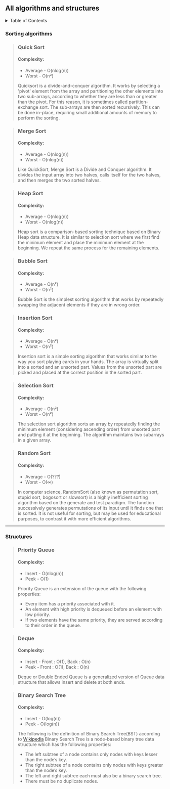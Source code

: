 ## All algorithms and structures

<details>
  <summary>Table of Contents</summary>
  <ol>
    <li>
      <a href="#sorting-algorithms">Sorting algorithms</a>
      <ul>
        <li><a href="#quick-sort">Quick Sort</a></li>
        <li><a href="#merge-sort">Merge Sort</a></li>
        <li><a href="#heap-sort">Heap Sort</a></li>
        <li><a href="#bubble-sort">Bubble Sort</a></li>
        <li><a href="#insertion-sort">Insertion Sort</a></li>
        <li><a href="#selection-sort">Selection Sort</a></li>
        <li><a href="#random-sort">Random Sort</a></li>
      </ul>
    </li>
    <li>
      <a href="#structures">Structures</a>
      <ul>
        <li><a href="#priority-queue">Priority Queue</a></li>
        <li><a href="#deque">Deque</a></li>
        <li><a href="#binary-search-tree">Binary Search Tree</a></li>
      </ul>
    </li>
  </ol>
</details>

### Sorting algorithms
>  ### Quick Sort 
> #### Complexity:
>  - Average - O(nlog(n))
>  - Worst - O(n²)
> 
> Quicksort is a divide-and-conquer algorithm. It works by selecting a 'pivot' element from the array and partitioning the other elements into two sub-arrays, according to whether they are less than or greater than the pivot. For this reason, it is sometimes called partition-exchange sort. The sub-arrays are then sorted recursively. This can be done in-place, requiring small additional amounts of memory to perform the sorting.
  
> ### Merge Sort
> #### Complexity:
>  - Average - O(nlog(n))
>  - Worst - O(nlog(n))
> 
> Like QuickSort, Merge Sort is a Divide and Conquer algorithm. It divides the input array into two halves, calls itself for the two halves, and then merges the two sorted halves.

> ### Heap Sort
> #### Complexity:
>  - Average - O(nlog(n))
>  - Worst - O(nlog(n))
> 
> Heap sort is a comparison-based sorting technique based on Binary Heap data structure. It is similar to selection sort where we first find the minimum element and place the minimum element at the beginning. We repeat the same process for the remaining elements.

> ### Bubble Sort
> #### Complexity:
>  - Average - O(n²)
>  - Worst - O(n²)
> 
> Bubble Sort is the simplest sorting algorithm that works by repeatedly swapping the adjacent elements if they are in wrong order.

> ### Insertion Sort
> #### Complexity:
>  - Average - O(n²)
>  - Worst - O(n²)
> 
> Insertion sort is a simple sorting algorithm that works similar to the way you sort playing cards in your hands. The array is virtually split into a sorted and an unsorted part. Values from the unsorted part are picked and placed at the correct position in the sorted part.

> ### Selection Sort
> #### Complexity:
>  - Average - O(n²)
>  - Worst - O(n²)
> 
> The selection sort algorithm sorts an array by repeatedly finding the minimum element (considering ascending order) from unsorted part and putting it at the beginning. The algorithm maintains two subarrays in a given array.

> ### Random Sort
> #### Complexity:
>  - Average - O(???)
>  - Worst - O(∞)
> 
> In computer science, RandomSort (also known as permutation sort, stupid sort, bogosort or slowsort) is a highly inefficient sorting algorithm based on the generate and test paradigm. The function successively generates permutations of its input until it finds one that is sorted. It is not useful for sorting, but may be used for educational purposes, to contrast it with more efficient algorithms.
***
### Structures
> ### Priority Queue
> #### Complexity:
>  - Insert - O(nlog(n))
>  - Peek - O(1)
> 
> Priority Queue is an extension of the queue with the following properties:
> - Every item has a priority associated with it.
> - An element with high priority is dequeued before an element with low priority.
> - If two elements have the same priority, they are served according to their order in the queue.

> ### Deque
> #### Complexity:
>  - Insert - Front : O(1), Back : O(n)
>  - Peek - Front : O(1), Back : O(n)
> 
> Deque or Double Ended Queue is a generalized version of Queue data structure that allows insert and delete at both ends.

> ### Binary Search Tree
> #### Complexity:
>  - Insert - O(log(n))
>  - Peek - O(log(n))
> 
> The following is the definition of Binary Search Tree(BST) according to [Wikipedia](https://en.wikipedia.org/wiki/Binary_search_tree)
> Binary Search Tree is a node-based binary tree data structure which has the following properties:
> - The left subtree of a node contains only nodes with keys lesser than the node’s key.
> - The right subtree of a node contains only nodes with keys greater than the node’s key.
> - The left and right subtree each must also be a binary search tree. 
> - There must be no duplicate nodes.
